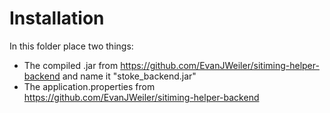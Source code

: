 # Installation
In this folder place two things:
* The compiled .jar from https://github.com/EvanJWeiler/sitiming-helper-backend and name it "stoke_backend.jar"
* The application.properties from https://github.com/EvanJWeiler/sitiming-helper-backend
